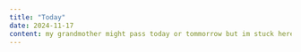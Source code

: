 ```yaml
---
title: "Today"
date: 2024-11-17
content: my grandmother might pass today or tommorrow but im stuck here doing this
---
```

